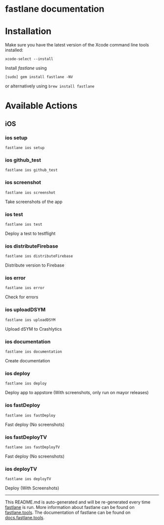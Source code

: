 fastlane documentation
================
# Installation

Make sure you have the latest version of the Xcode command line tools installed:

```
xcode-select --install
```

Install _fastlane_ using
```
[sudo] gem install fastlane -NV
```
or alternatively using `brew install fastlane`

# Available Actions
## iOS
### ios setup
```
fastlane ios setup
```

### ios github_test
```
fastlane ios github_test
```

### ios screenshot
```
fastlane ios screenshot
```
Take screenshots of the app
### ios test
```
fastlane ios test
```
Deploy a test to testflight
### ios distributeFirebase
```
fastlane ios distributeFirebase
```
Distribute version to Firebase
### ios error
```
fastlane ios error
```
Check for errors
### ios uploadDSYM
```
fastlane ios uploadDSYM
```
Upload dSYM to Crashlytics
### ios documentation
```
fastlane ios documentation
```
Create documentation
### ios deploy
```
fastlane ios deploy
```
Deploy app to appstore (With screenshots, only run on mayor releases)
### ios fastDeploy
```
fastlane ios fastDeploy
```
Fast deploy (No screenshots)
### ios fastDeployTV
```
fastlane ios fastDeployTV
```
Fast deploy (No screenshots)
### ios deployTV
```
fastlane ios deployTV
```
Deploy (With Screenshots)

----

This README.md is auto-generated and will be re-generated every time [fastlane](https://fastlane.tools) is run.
More information about fastlane can be found on [fastlane.tools](https://fastlane.tools).
The documentation of fastlane can be found on [docs.fastlane.tools](https://docs.fastlane.tools).
